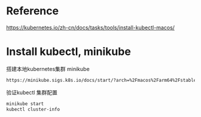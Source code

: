 # Reference
https://kubernetes.io/zh-cn/docs/tasks/tools/install-kubectl-macos/

# Install kubectl, minikube
搭建本地kubernetes集群 minikube
``` bash
https://minikube.sigs.k8s.io/docs/start/?arch=%2Fmacos%2Farm64%2Fstable%2Fhomebrew
```
验证kubectl 集群配置
``` bash
minikube start
kubectl cluster-info
```
